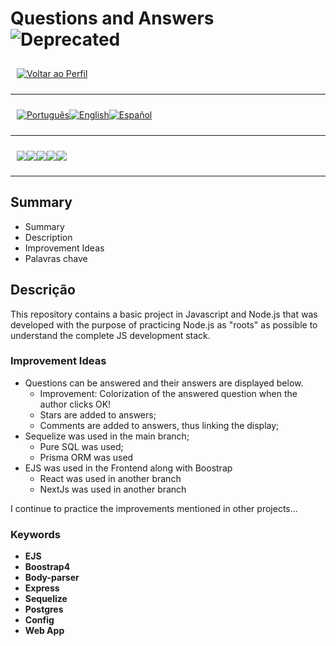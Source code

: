 <p align="center">
  <h1>
    Questions and Answers
  <span>
      <img src="https://img.shields.io/badge/-DEPRECATED-8A2BE2?style=for-the-badge" alt="Deprecated">
  </span>
  
  </h1>
</p>

<div style="display: flex; align-items: center; padding: 10px;">
  <span>
    <a href="https://github.com/rafael-o-cunha/blob/main/README_EN.md">
        <img src="https://img.shields.io/badge/-Home-black?style=for-the-badge" alt="Voltar ao Perfil">
    </a>
</span>
</div>

---

<div style="display: flex; align-items: center; padding: 10px;">
  <span>
    <a href="https://github.com/rafael-o-cunha/perguntas_e_respostas/blob/main/README.md">
      <img src="https://img.shields.io/badge/-Português-green?style=for-the-badge" alt="Português">
    </a>
  </span>

  <span>
    <a href="https://github.com/rafael-o-cunha/perguntas_e_respostas/blob/main/README_EN.md">
      <img src="https://img.shields.io/badge/-English-blue?style=for-the-badge" alt="English">
    </a>
  </span>

  <span>
    <a href="https://github.com/rafael-o-cunha/perguntas_e_respostas/blob/main/README_ES.md">
      <img src="https://img.shields.io/badge/-Español-red?style=for-the-badge" alt="Español">
    </a>
  </span>
</div>

---

<div style="display: flex; align-items: center; padding: 10px;">
  <span>
    <img src="https://img.shields.io/badge/node.js-339933?style=for-the-badge&logo=Node.js&logoColor=white" />
  </span>
  <span>
    <img src="https://img.shields.io/badge/Bootstrap-563D7C?style=for-the-badge&logo=bootstrap&logoColor=white" />
  </span>
  <span>
    <img src="https://img.shields.io/badge/express.js-000000?style=for-the-badge&logo=express&logoColor=white" />
  </span>
  <span>
    <img src="https://img.shields.io/badge/postgresql-4169e1?style=for-the-badge&logo=postgresql&logoColor=white" />
  </span>
  <span>
    <img src="https://img.shields.io/badge/Visual%20Studio%20Code-007ACC?style=for-the-badge&logo=visualstudiocode&logoColor=fff" />
  </span>
</div>

---

## Summary

- Summary
- Description
- Improvement Ideas
- Palavras chave

## Descrição
 This repository contains a basic project in Javascript and Node.js that was developed with the purpose
of practicing Node.js as "roots" as possible to understand the complete JS development stack.

### Improvement Ideas

- Questions can be answered and their answers are displayed below.
  - Improvement: Colorization of the answered question when the author clicks OK!
  - Stars are added to answers;
  - Comments are added to answers, thus linking the display;
- Sequelize was used in the main branch;
  - Pure SQL was used;
  - Prisma ORM was used
- EJS was used in the Frontend along with Boostrap
  - React was used in another branch
  - NextJs was used in another branch

I continue to practice the improvements mentioned in other projects...

### Keywords

- **EJS**
- **Boostrap4**
- **Body-parser**
- **Express**
- **Sequelize**
- **Postgres**
- **Config**
- **Web App**



